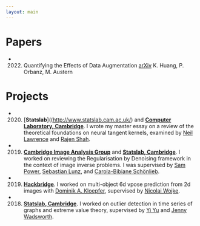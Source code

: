 ```yaml
---
layout: main
---
```


# Papers

- 2022. Quantifying the Effects of Data Augmentation [arXiv](https://arxiv.org/abs/2202.09134)
  K. Huang, P. Orbanz, M. Austern

# Projects

- 2020. [**Statslab**]((http://www.statslab.cam.ac.uk/) and [**Computer Laboratory, Cambridge**](https://www.cst.cam.ac.uk/). I wrote my master essay on a review of the theoretical foundations on neural tangent kernels, examined by [Neil Lawrence](https://inverseprobability.com/) and [Rajen Shah](http://www.statslab.cam.ac.uk/~rds37/).

- 2019. [**Cambridge Image Analysis Group**](http://www.damtp.cam.ac.uk/research/cia/cambridge-image-analysis) and [**Statslab, Cambridge**](http://www.statslab.cam.ac.uk/). I worked on reviewing the Regularisation by Denoising framework in the context of image inverse problems. I was supervised by [Sam Power](https://sites.google.com/view/sp-monte-carlo), [Sebastian Lunz](https://scholar.google.com/citations?user=5I31e7AAAAAJ&hl=fr), and [Carola-Bibiane Schönlieb](http://www.damtp.cam.ac.uk/user/cbs31/Home.html).

- 2019. [**Hackbridge**](https://hackbridge.io/). I worked on multi-object 6d vpose prediction from 2d images with [Dominik A. Kloepfer](https://www.linkedin.com/in/dominik-a-kloepfer), supervised by [Nicolai Wojke](https://scholar.google.de/citations?user=i8BCLogAAAAJ&hl=de).

- 2018. [**Statslab, Cambridge**](http://www.statslab.cam.ac.uk/). I worked on outlier detection in time series of graphs and extreme value theory, supervised by [Yi Yu](https://warwick.ac.uk/fac/sci/statistics/staff/academic-research/yu/) and [Jenny Wadsworth](https://www.lancaster.ac.uk/~wadswojl/).

